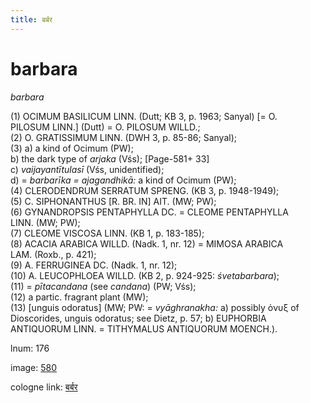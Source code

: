 ```yaml
---
title: बर्बर
---
```


# barbara

<i>barbara</i>  <div n="P" />(1) <bot>OCIMUM BASILICUM LINN.</bot> (Dutt; KB 3, p. 1963; Sanyal) [= <bot>O. <div n="lb" />PILOSUM LINN.</bot>] (Dutt) = <bot>O. PILOSUM WILLD.</bot>; <div n="P" />(2) <bot>O. GRATISSIMUM LINN.</bot> (DWH 3, p. 85-86; Sanyal); <div n="P" />(3) a) a kind of Ocimum (PW); <div n="lb" />b) the dark type of <i>arjaka</i> (Vśs); [Page-581+ 33] <div n="lb" />c) <i>vaijayantītulasī</i> (Vśs, unidentified); <div n="lb" />d) = <i>barbarīka = ajagandhikā:</i> a kind of Ocimum (PW); <div n="P" />(4) <bot>CLERODENDRUM SERRATUM SPRENG.</bot> (KB 3, p. 1948-1949); <div n="P" />(5) <bot>C. SIPHONANTHUS [R. BR. IN] AIT.</bot> (MW; PW); <div n="P" />(6) <bot>GYNANDROPSIS PENTAPHYLLA DC.</bot> = <bot>CLEOME PENTAPHYLLA <div n="lb" />LINN.</bot> (MW; PW); <div n="P" />(7) <bot>CLEOME VISCOSA LINN.</bot> (KB 1, p. 183-185); <div n="P" />(8) <bot>ACACIA ARABICA WILLD.</bot> (Nadk. 1, nr. 12) = <bot>MIMOSA ARABICA <div n="lb" />LAM.</bot> (Roxb., p. 421); <div n="P" />(9) <bot>A. FERRUGINEA DC.</bot> (Nadk. 1, nr. 12); <div n="P" />(10) <bot>A. LEUCOPHLOEA WILLD.</bot> (KB 2, p. 924-925: <i>śvetabarbara</i>); <div n="P" />(11) = <i>pītacandana</i> (see <i>candana</i>) (PW; Vśs); <div n="P" />(12) a partic. fragrant plant (MW); <div n="P" />(13) [unguis odoratus] (MW; PW: = <i>vyāghranakha:</i> a) possibly <lang n="greek">ὀνυξ</lang> of Dioscorides, unguis odoratus; see Dietz, p. 57; b) <bot>EUPHORBIA <div n="lb" />ANTIQUORUM LINN.</bot> = <bot>TITHYMALUS ANTIQUORUM MOENCH.</bot>).

lnum: 176

image: [580](https://www.sanskrit-lexicon.uni-koeln.de/scans/csl-apidev/servepdf.php?dict=snp&page=580)

cologne link: [बर्बर](https://sanskrit-lexicon.uni-koeln.de/scans/csl-apidev/getword.php?dict=snp&key=बर्बर)

